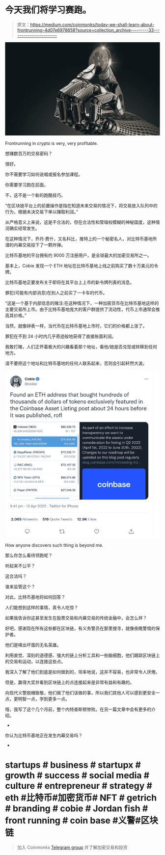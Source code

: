 # 今天我们将学习赛跑。

> 原文：<https://medium.com/coinmonks/today-we-shall-learn-about-frontrunning-4d07e6978658?source=collection_archive---------33----------------------->

![](img/b4ab465eb6df8712599c9786036c3de9.png)

Frontrunning in crypto is very, very profitable.

想赚数百万的交易密码？

很好。

你不需要学习如何说唱或报名参加课程。

你需要学习跑在前面。

不，这不是一个新的跑酷技巧。

“在区块链平台上的前置操作是指在知道未来交易的情况下，将交易放入队列中的行为，根据未决交易下单以赚取利润。”

从严格意义上来说，这是不合法的，但在合法性和管辖权模糊的神秘国度，这种情况确实经常发生。

在这种情况下，乔丹·费什，又名科比，推特上的一个秘密名人，对比特币基地所谓的内幕交易投下了一颗炸弹。

比特币基地的平台拥有约 9000 万注册用户，是全球最大的加密交易所之一。

基本上，Cobie 发现一个 ETH 地址在比特币基地上线之前购买了数十万美元的令牌。

比特币基地正要发布关于即将在其平台上上市的新令牌列表的消息。

罪犯(可能有内部消息)在别人之前买了一卡车的代币。

“这是一个基于内部信息的赌注:在这种情况下，一种加密货币在比特币基地这样的主要交易所上市。由于比特币基地庞大的客户群提供了流动性，代币上市通常会推高其价格。”

当然，就像钟表一样，当代币在比特币基地上市时，它们的价格都上涨了。

罪犯在不到 24 小时内几乎奇迹般地获得了直接账面利润。

我敢打赌，人们正怀着极大的兴趣看着那个地址，看他/她是否兑现或转移到任何地方。

请不要把这个地址和比特币基地的任何人联系起来，否则会引起轩然大波。

![](img/8c03df620400f24449c206390d4ba80a.png)

How anyone discovers such thing is beyond me.

那么你怎么看待领跑呢？

听起来不公平？

这合法吗？

谁来监管这个？

对此，比特币基地将如何回答？

人们能想到这样的事情，真令人吃惊？

如果我告诉你这甚至发生在股票交易和内幕交易的传统金融中，会怎么样？

好吧，感谢现在所有这些都在区块链，有义务警员在那里搜寻，就像夜晚警惕的保护者。

他们是嗅出坏蛋的无名英雄。

利用直觉、深刻的道德感、强大的链上分析工具和一些脑细胞，他们跟踪区块链上的交易和运动，以连接这些点。

我深入了解了他们到底是如何做到的，坦率地说，这并不容易，也非常令人厌倦。

但是，赢得大奖并看到区块链上的点连接起来是非常有益和有趣的。

向现代义警脱帽致敬，他们做了他们该做的事，所以我们其他人可以感到更安全一点，更明智一点，学到更多一点。

哦，我写了这个几个月前，整个内特查斯顿惨败。在另一篇文章中会有更多的介绍。

-

你认为比特币基地正在发生内幕交易吗？

-

# startups # business # startupx # growth # success # social media # culture # entrepreneur # strategy # eth #比特币#加密货币# NFT # getrich # branding # cobie # Jordan fish # front running # coin base #义警#区块链

> 加入 Coinmonks [Telegram group](https://t.me/joinchat/Trz8jaxd6xEsBI4p) 并了解加密交易和投资